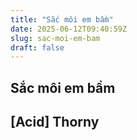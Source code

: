 ```yaml
---
title: "Sắc môi em bầm"
date: 2025-06-12T09:40:59Z
slug: sac-moi-em-bam
draft: false
---
```


## Sắc môi em bầm

## [Acid] Thorny

​